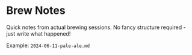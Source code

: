 # Brew Notes

Quick notes from actual brewing sessions. No fancy structure required - just write what happened!

Example: `2024-06-11-pale-ale.md`